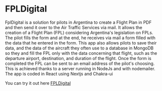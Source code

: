 # FPLDigital

FplDigital is a solution for pilots in Argentina to create a Flight Plan in PDF and then send it over to the Air Traffic Services via mail. It allows the creation of a Flight Plan (FPL) considering Argentina's legislation on FPLs. The pilot fills the form and at the end, he receives via mail a form filled with the data that he entered in the form. This app also allows pilots to save their data, and the data of the aircraft they often use to a database in MongoDB so they and fill the FPL only with the data concerning that flight, such as the departure airport, destination, and duration of the flight. Once the form is completed the FPL can be sent to an email address of the pilot's choosing. This is achieved thanks to a server running in NodeJs and with nodemailer. The app is coded in React using Nextjs and Chakra-ui

You can try it out here [FPLDigital](https://fpldigital.vercel.app/)